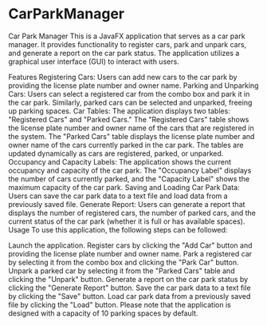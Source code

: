 # CarParkManager


Car Park Manager
This is a JavaFX application that serves as a car park manager. It provides functionality to register cars, park and unpark cars, and generate a report on the car park status. The application utilizes a graphical user interface (GUI) to interact with users.

Features
Registering Cars: Users can add new cars to the car park by providing the license plate number and owner name.
Parking and Unparking Cars: Users can select a registered car from the combo box and park it in the car park. Similarly, parked cars can be selected and unparked, freeing up parking spaces.
Car Tables: The application displays two tables: "Registered Cars" and "Parked Cars." The "Registered Cars" table shows the license plate number and owner name of the cars that are registered in the system. The "Parked Cars" table displays the license plate number and owner name of the cars currently parked in the car park. The tables are updated dynamically as cars are registered, parked, or unparked.
Occupancy and Capacity Labels: The application shows the current occupancy and capacity of the car park. The "Occupancy Label" displays the number of cars currently parked, and the "Capacity Label" shows the maximum capacity of the car park.
Saving and Loading Car Park Data: Users can save the car park data to a text file and load data from a previously saved file.
Generate Report: Users can generate a report that displays the number of registered cars, the number of parked cars, and the current status of the car park (whether it is full or has available spaces).
Usage
To use this application, the following steps can be followed:

Launch the application.
Register cars by clicking the "Add Car" button and providing the license plate number and owner name.
Park a registered car by selecting it from the combo box and clicking the "Park Car" button.
Unpark a parked car by selecting it from the "Parked Cars" table and clicking the "Unpark" button.
Generate a report on the car park status by clicking the "Generate Report" button.
Save the car park data to a text file by clicking the "Save" button.
Load car park data from a previously saved file by clicking the "Load" button.
Please note that the application is designed with a capacity of 10 parking spaces by default.
